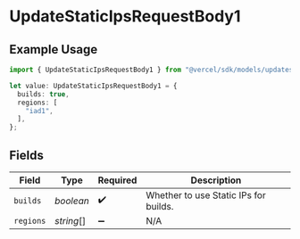 # UpdateStaticIpsRequestBody1

## Example Usage

```typescript
import { UpdateStaticIpsRequestBody1 } from "@vercel/sdk/models/updatestaticipsop.js";

let value: UpdateStaticIpsRequestBody1 = {
  builds: true,
  regions: [
    "iad1",
  ],
};
```

## Fields

| Field                                 | Type                                  | Required                              | Description                           |
| ------------------------------------- | ------------------------------------- | ------------------------------------- | ------------------------------------- |
| `builds`                              | *boolean*                             | :heavy_check_mark:                    | Whether to use Static IPs for builds. |
| `regions`                             | *string*[]                            | :heavy_minus_sign:                    | N/A                                   |